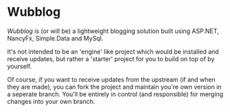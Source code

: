 # Wubblog #

*Wubblog* is (or will be) a lightweight blogging solution built using ASP.NET, NancyFx, Simple.Data and MySql.

It's not intended to be an 'engine' like project which would be installed and receive updates, but rather a 'starter' project for you to build on top of by yourself.

Of course, if you want to receive updates from the upstream (if and when they are made), you can fork the project and maintain you're own version in a seperate branch. You'll be entirely in control (and responsible) for merging changes into your own branch.